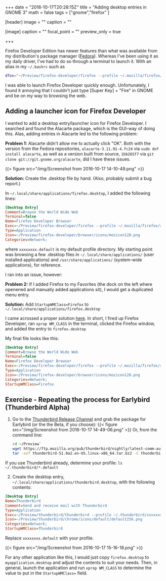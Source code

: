 +++
date = "2016-10-17T20:28:15Z"
title = "Adding desktop entries in GNOME 3"
math = false
tags = ["gnome","firefox"
]

[header]
image = ""
caption = ""

[image]
caption = ""
focal_point = ""
preview_only = true

+++

Firefox Developer Edition has newer features than what was available from my distribution's package manager ([Fedora](https://getfedora.org)).  Whereas I've been using it as my daily driver, I've had to do so through a terminal to launch it.  With an alias in my `~/.bashrc` such as
``` bash
dfox="~/Preview/firefox-developer/firefox --profile ~/.mozilla/firefox/7ahl24yk.default/'
```
I was able to launch Firefox Developer quickly enough.  Unfortunately, I found it annoying that I couldn't just type [Super Key] + "Fire" in GNOME and be on my way to browsing the web.<!--more-->

## Adding a launcher icon for Firefox Developer

I wanted to add a desktop entry/launcher icon for Firefox Developer.  I searched and found the Alacarte package, which is the GUI-way of doing this.  Alas, adding entries in Alacarte led to the following problem:

**Problem 1:** Alacarte didn't allow me to actually click "OK".  Both with the version from the Fedora repositories, `alacarte-3.11.91-4.fc24` via `sudo dnf install alacarte`, as well as a version built from source, `1bb265f7` via `git clone git://git.gnome.org/alacarte`, did I have these issues.

{{< figure src="/img/Screenshot from 2016-10-17 14-10-49.png" >}}

**Solution:** Create the .desktop file by hand.  (Also, probably submit a bug report.)

In `~/.local/share/applications/firefox.desktop`, I added the following lines:
``` ini
[Desktop Entry]
Comment=Browse the World Wide Web
Terminal=false
Name=Firefox Developer Browser
Exec=~/Preview/firefox-developer/firefox --profile ~/.mozilla/firefox/xxxxxxxx.default %U
Type=Application
Icon=~/Preview/firefox-developer/browser/icons/mozicon128.png
Categories=Network;
```
where `xxxxxxxx.default` is my default profile directory. My starting point was browsing a few .desktop files in `~/.local/share/applications/` (user installed applications) and `/usr/share/applications/` (system-wide applications), for reference.

I ran into an issue, however:

**Problem 2:** If I added Firefox to my Favorites (the dock on the left where openened and manually added applications sit), I would get a duplicated menu entry.

**Solution:** Add `StartupWMClass=Firefox` to `~/.local/share/applications/firefox.desktop`

I came acrossed a proper solution [here](https://askubuntu.com/questions/403766/duplicate-icons-for-manully-created-gnome-launcher-items#635839).  In short, I fired up Firefox Developer, ran `xprop WM_CLASS` in the terminal, clicked the Firefox window, and added the entry to `firefox.desktop`

My final file looks like this: 
``` ini
[Desktop Entry]
Comment=Browse the World Wide Web
Terminal=false
Name=Firefox Developer Browser
Exec=~/Preview/firefox-developer/firefox --profile ~/.mozilla/firefox/xxxxxxxx.default %U
Type=Application
Icon=~/Preview/firefox-developer/browser/icons/mozicon128.png
Categories=Network;
StartupWMClass=Firefox
```

## Exercise - Repeating the process for Earlybird (Thunderbird Alpha)

1. Go to the [Thunderbird Release Channel](https://www.mozilla.org/en-US/thunderbird/channel/) and grab the package for Earlybird (or the the Beta, if you choose):
    {{< figure src="/img/Screenshot from 2016-10-17 14-49-06.png" >}}
Or, from the command line:
    ``` bash
    cd ~/Preview`
    wget https://ftp.mozilla.org/pub/thunderbird/nightly/latest-comm-aurora/thunderbird-51.0a2.en-US.linux-x86_64.tar.bz2`
    tar -xvf thunderbird-51.0a2.en-US.linux-x86_64.tar.bz2 -C thunderbird
    ```
If you use Thunderbird already, determine your profile: `ls ~/.thunderbird/*.default`

2. Create the desktop entry, `~/.local/share/applications/thunderbird.desktop`, with the following contents:
``` ini
[Desktop Entry]
Name=Thunderbird
Comment=Send and receive mail with Thunderbird
Type=Application
Exec=~/Preview/thunderbird/thunderbird --profile ~/.thunderbird/xxxxxxxx.default %u
Icon=~/Preview/thunderbird/chrome/icons/default/default256.png
Categories=Network;
StartupWMClass=Thunderbird
```
Replace `xxxxxxxx.default` with your profile.

{{< figure src="/img/Screenshot from 2016-10-17 15-16-18.png" >}}

For any other application like this, I would just copy `firefox.desktop` to `myapplication.desktop` and adjust the contents to suit your needs.  Then, in general, launch the application and run `xprop WM_CLASS` to determine the value to put in the `StartupWMClass=` field. 
